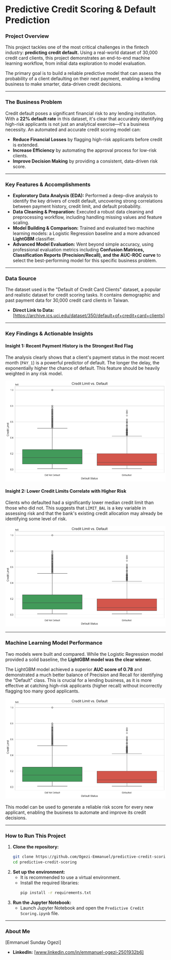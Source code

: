 # Predictive Credit Scoring & Default Prediction

### Project Overview

This project tackles one of the most critical challenges in the fintech industry: **predicting credit default.** Using a real-world dataset of 30,000 credit card clients, this project demonstrates an end-to-end machine learning workflow, from initial data exploration to model evaluation.

The primary goal is to build a reliable predictive model that can assess the probability of a client defaulting on their next payment, enabling a lending business to make smarter, data-driven credit decisions.

-----

### The Business Problem

Credit default poses a significant financial risk to any lending institution. With a **22% default rate** in this dataset, it's clear that accurately identifying high-risk applicants is not just an analytical exercise—it's a business necessity. An automated and accurate credit scoring model can:

  * **Reduce Financial Losses** by flagging high-risk applicants before credit is extended.
  * **Increase Efficiency** by automating the approval process for low-risk clients.
  * **Improve Decision Making** by providing a consistent, data-driven risk score.

-----

### Key Features & Accomplishments

  * **Exploratory Data Analysis (EDA):** Performed a deep-dive analysis to identify the key drivers of credit default, uncovering strong correlations between payment history, credit limit, and default probability.
  * **Data Cleaning & Preparation:** Executed a robust data cleaning and preprocessing workflow, including handling missing values and feature scaling.
  * **Model Building & Comparison:** Trained and evaluated two machine learning models: a Logistic Regression baseline and a more advanced **LightGBM** classifier.
  * **Advanced Model Evaluation:** Went beyond simple accuracy, using professional evaluation metrics including **Confusion Matrices, Classification Reports (Precision/Recall), and the AUC-ROC curve** to select the best-performing model for this specific business problem.

-----

### Data Source

The dataset used is the "Default of Credit Card Clients" dataset, a popular and realistic dataset for credit scoring tasks. It contains demographic and past payment data for 30,000 credit card clients in Taiwan.

  * **Direct Link to Data:** [https://archive.ics.uci.edu/dataset/350/default+of+credit+card+clients]

-----

### Key Findings & Actionable Insights

#### Insight 1: Recent Payment History is the Strongest Red Flag

The analysis clearly shows that a client's payment status in the most recent month (`PAY_1`) is a powerful predictor of default. The longer the delay, the exponentially higher the chance of default. This feature should be heavily weighted in any risk model.

![Payment Status vs. Default](./images/most-recent-payment-status-vs-default.png)

#### Insight 2: Lower Credit Limits Correlate with Higher Risk

Clients who defaulted had a significantly lower median credit limit than those who did not. This suggests that `LIMIT_BAL` is a key variable in assessing risk and that the bank's existing credit allocation may already be identifying some level of risk.

![Credit Limit vs. Default](./images/credit-limit-vs-default.png)

-----

### Machine Learning Model Performance

Two models were built and compared. While the Logistic Regression model provided a solid baseline, the **LightGBM model was the clear winner.**

The LightGBM model achieved a superior **AUC score of 0.78** and demonstrated a much better balance of Precision and Recall for identifying the "Default" class. This is crucial for a lending business, as it is more effective at catching high-risk applicants (higher recall) without incorrectly flagging too many good applicants.

![ROC Curve Comparison](./images/roc-curve.png)

This model can be used to generate a reliable risk score for every new applicant, enabling the business to automate and improve its credit decisions.

-----

### How to Run This Project

1.  **Clone the repository:**
    ```bash
    git clone https://github.com/Ogezi-Emmanuel/predictive-credit-scoring.git
    cd predictive-credit-scoring
    ```
2.  **Set up the environment:**
      * It is recommended to use a virtual environment.
      * Install the required libraries:
        ```bash
        pip install -r requirements.txt
        ```
3.  **Run the Jupyter Notebook:**
      * Launch Jupyter Notebook and open the `Predictive Credit Scoring.ipynb` file.

-----

### About Me

[Emmanuel Sunday Ogezi]

  * **LinkedIn:** [www.linkedin.com/in/emmanuel-ogezi-2501932b6]
